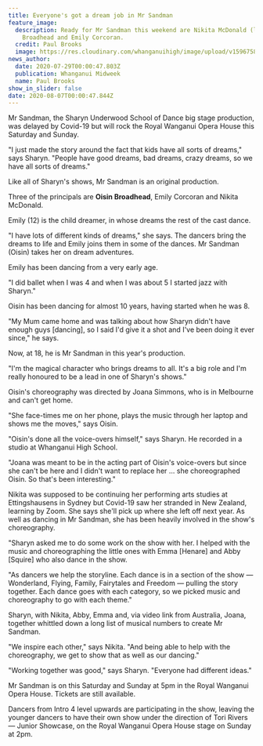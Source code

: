 ```yaml
---
title: Everyone's got a dream job in Mr Sandman
feature_image:
  description: Ready for Mr Sandman this weekend are Nikita McDonald (left), Oisin
    Broadhead and Emily Corcoran.
  credit: Paul Brooks
  image: https://res.cloudinary.com/whanganuihigh/image/upload/v1596758738/News/Oisin_Broadhead._Midweek_29.7.20_photo_paul_brooks.jpg
news_author:
  date: 2020-07-29T00:00:47.803Z
  publication: Whanganui Midweek
  name: Paul Brooks
show_in_slider: false
date: 2020-08-07T00:00:47.844Z
---
```

Mr Sandman, the Sharyn Underwood School of Dance big stage production, was delayed by Covid-19 but will rock the Royal Wanganui Opera House this Saturday and Sunday.

"I just made the story around the fact that kids have all sorts of dreams," says Sharyn. "People have good dreams, bad dreams, crazy dreams, so we have all sorts of dreams."

Like all of Sharyn's shows, Mr Sandman is an original production.

Three of the principals are **Oisin Broadhead**, Emily Corcoran and Nikita McDonald.

Emily (12) is the child dreamer, in whose dreams the rest of the cast dance.

"I have lots of different kinds of dreams," she says. The dancers bring the dreams to life and Emily joins them in some of the dances. Mr Sandman (Oisin) takes her on dream adventures.

Emily has been dancing from a very early age.

"I did ballet when I was 4 and when I was about 5 I started jazz with Sharyn."

Oisin has been dancing for almost 10 years, having started when he was 8.

"My Mum came home and was talking about how Sharyn didn't have enough guys [dancing], so I said I'd give it a shot and I've been doing it ever since," he says. 

Now, at 18, he is Mr Sandman in this year's production.

"I'm the magical character who brings dreams to all. It's a big role and I'm really honoured to be a lead in one of Sharyn's shows."

Oisin's choreography was directed by Joana Simmons, who is in Melbourne and can't get home.

"She face-times me on her phone, plays the music through her laptop and shows me the moves," says Oisin.

"Oisin's done all the voice-overs himself," says Sharyn. He recorded in a studio at Whanganui High School.

"Joana was meant to be in the acting part of Oisin's voice-overs but since she can't be here and I didn't want to replace her ... she choreographed Oisin. So that's been interesting."

Nikita was supposed to be continuing her performing arts studies at Ettingshausens in Sydney but Covid-19 saw her stranded in New Zealand, learning by Zoom. She says she'll pick up where she left off next year. As well as dancing in Mr Sandman, she has been heavily involved in the show's choreography.

"Sharyn asked me to do some work on the show with her. I helped with the music and choreographing the little ones with Emma [Henare] and Abby [Squire] who also dance in the show.

"As dancers we help the storyline. Each dance is in a section of the show — Wonderland, Flying, Family, Fairytales and Freedom — pulling the story together. Each dance goes with each category, so we picked music and choreography to go with each theme."

Sharyn, with Nikita, Abby, Emma and, via video link from Australia, Joana, together whittled down a long list of musical numbers to create Mr Sandman.

"We inspire each other," says Nikita. "And being able to help with the choreography, we get to show that as well as our dancing."

"Working together was good," says Sharyn. "Everyone had different ideas."

Mr Sandman is on this Saturday and Sunday at 5pm in the Royal Wanganui Opera House. Tickets are still available.

Dancers from Intro 4 level upwards are participating in the show, leaving the younger dancers to have their own show under the direction of Tori Rivers — Junior Showcase, on the Royal Wanganui Opera House stage on Sunday at 2pm.
